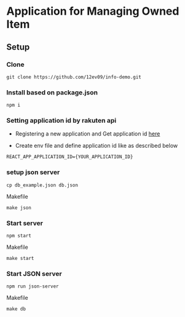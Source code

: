 # Application for Managing Owned Item

## Setup

### Clone
```
git clone https://github.com/12ev09/info-demo.git
```

### Install based on package.json
```
npm i
```

### Setting application id by rakuten api

- Registering a new application and Get application id  [here](https://webservice.rakuten.co.jp/app/create)

- Create env file and define application id like as described below
``` 
REACT_APP_APPLICATION_ID={YOUR_APPLICATION_ID}
```

### setup json server
```
cp db_example.json db.json
```
Makefile
```
make json
```

### Start server
```
npm start
```
Makefile
```
make start
```

### Start JSON server
```
npm run json-server
```

Makefile
```
make db
```